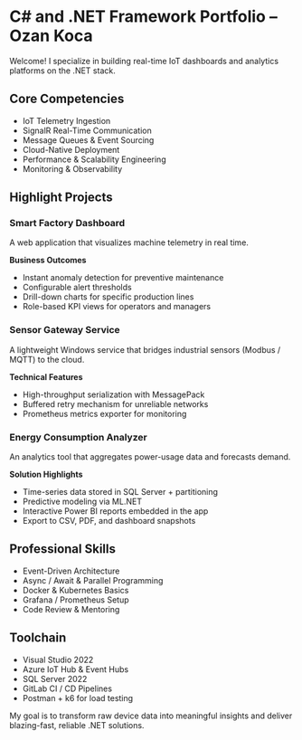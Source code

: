 # C# and .NET Framework Portfolio – Ozan Koca

Welcome! I specialize in building real-time IoT dashboards and analytics platforms on the .NET stack.

## Core Competencies

- IoT Telemetry Ingestion  
- SignalR Real-Time Communication  
- Message Queues & Event Sourcing  
- Cloud-Native Deployment  
- Performance & Scalability Engineering  
- Monitoring & Observability  

## Highlight Projects

### Smart Factory Dashboard

A web application that visualizes machine telemetry in real time.

**Business Outcomes**

- Instant anomaly detection for preventive maintenance  
- Configurable alert thresholds  
- Drill-down charts for specific production lines  
- Role-based KPI views for operators and managers  

### Sensor Gateway Service

A lightweight Windows service that bridges industrial sensors (Modbus / MQTT) to the cloud.

**Technical Features**

- High-throughput serialization with MessagePack  
- Buffered retry mechanism for unreliable networks  
- Prometheus metrics exporter for monitoring  

### Energy Consumption Analyzer

An analytics tool that aggregates power-usage data and forecasts demand.

**Solution Highlights**

- Time-series data stored in SQL Server + partitioning  
- Predictive modeling via ML.NET  
- Interactive Power BI reports embedded in the app  
- Export to CSV, PDF, and dashboard snapshots  

## Professional Skills

- Event-Driven Architecture  
- Async / Await & Parallel Programming  
- Docker & Kubernetes Basics  
- Grafana / Prometheus Setup  
- Code Review & Mentoring  

## Toolchain

- Visual Studio 2022  
- Azure IoT Hub & Event Hubs  
- SQL Server 2022  
- GitLab CI / CD Pipelines  
- Postman + k6 for load testing  

My goal is to transform raw device data into meaningful insights and deliver blazing-fast, reliable .NET solutions.

